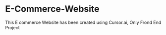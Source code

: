 # E-Commerce-Website
This E commerce Website has been created using Cursor.ai, Only Frond End Project
